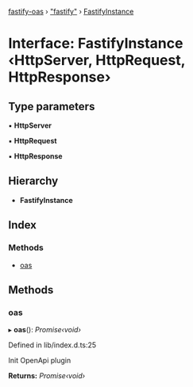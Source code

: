 [fastify-oas](../README.md) › ["fastify"](../modules/_fastify_.md) › [FastifyInstance](_fastify_.fastifyinstance.md)

# Interface: FastifyInstance ‹**HttpServer, HttpRequest, HttpResponse**›

## Type parameters

▪ **HttpServer**

▪ **HttpRequest**

▪ **HttpResponse**

## Hierarchy

* **FastifyInstance**

## Index

### Methods

* [oas](_fastify_.fastifyinstance.md#oas)

## Methods

###  oas

▸ **oas**(): *Promise‹void›*

Defined in lib/index.d.ts:25

Init OpenApi plugin

**Returns:** *Promise‹void›*
